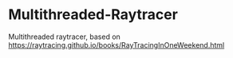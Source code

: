# Multithreaded-Raytracer
Multithreaded raytracer, based on https://raytracing.github.io/books/RayTracingInOneWeekend.html
